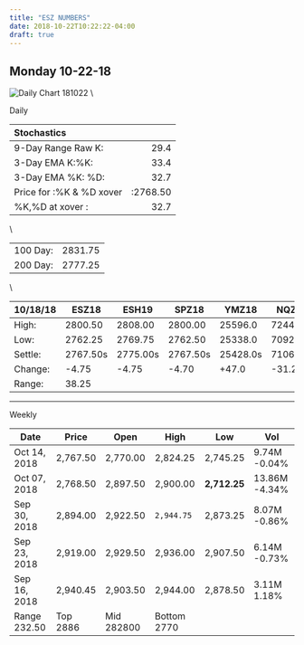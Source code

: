 ```yaml
---
title: "ESZ NUMBERS"
date: 2018-10-22T10:22:22-04:00
draft: true
---
```


## Monday 10-22-18

<!--more-->


![Daily Chart 181022](https://invst.ly/8y0fb)
\

Daily

|Stochastics|   |
|:-----------|---:|
|9-Day Range Raw K:|29.4
|3-Day EMA K:%K:|33.4
|3-Day EMA %K: %D:|32.7
|Price for :%K & %D xover|:2768.50
|%K,%D at xover :|32.7
\


|   |   |
|---|---|
|100 Day:|2831.75
|200 Day:|2777.25
\

|  10/18/18   |ESZ18 | ESH19 | SPZ18 | YMZ18 | NQZ18 | NQH19|
|-----|------|-------|-------|-------|-------|------|
|High:|2800.50 |2808.00 |2800.00 |25596.0 |7244.25 |7277.50
|Low:|2762.25 |2769.75 |2762.50 |25338.0 |7092.75 |7128.50
|Settle:|2767.50s|2775.00s|2767.50s|25428.0s|7106.50s|7141.50s
|Change:| -4.75 | -4.75 | -4.70 | +47.0 | -31.25 | -31.50
|Range:| 38.25

________________

Weekly

|Date         |   Price |   Open  |  High     | Low     | Vol  |
|-------------|---------|---------|-----------|---------|-----------|
|Oct 14, 2018	|2,767.50 |2,770.00	|2,824.25	  |2,745.25	      |9.74M	-0.04%
|Oct 07, 2018	|2,768.50	|2,897.50	|2,900.00	  | __2,712.25__	|13.86M	-4.34%
|Sep 30, 2018	|2,894.00	|2,922.50	|`2,944.75`	|2,873.25	      |8.07M	-0.86%
|Sep 23, 2018	|2,919.00	|2,929.50	|2,936.00	  |2,907.50	      |6.14M	-0.73%
|Sep 16, 2018	|2,940.45	|2,903.50	|2,944.00	  |2,878.50	      |3.11M	1.18%
|Range  232.50 |Top 2886| Mid 282800 |Bottom 2770
